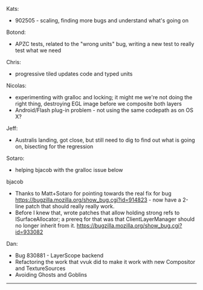 Kats:
* 902505 - scaling, finding more bugs and understand what's going on

Botond:
* APZC tests, related to the "wrong units" bug, writing a new test to really test what we need

Chris:
* progressive tiled updates code and typed units

Nicolas:
* experimenting with gralloc and locking; it might me we're not doing the right thing, destroying EGL image before we composite both layers
* Android/Flash plug-in problem - not using the same codepath as on OS X?

Jeff:
* Australis landing, got close, but still need to dig to find out what is going on, bisecting for the regression

Sotaro:
* helping bjacob with the gralloc issue below

bjacob
* Thanks to Matt+Sotaro for pointing towards the real fix for bug https://bugzilla.mozilla.org/show_bug.cgi?id=914823 - now have a 2-line patch that should really really work.
* Before I knew that, wrote patches that allow holding strong refs to ISurfaceAllocator; a prereq for that was that ClientLayerManager should no longer inherit from it. https://bugzilla.mozilla.org/show_bug.cgi?id=933082

Dan:
* Bug 830881 -            LayerScope backend
* Refactoring the work that vvuk did to make it work with new Compositor and TextureSources
* Avoiding Ghosts and Goblins

________________


